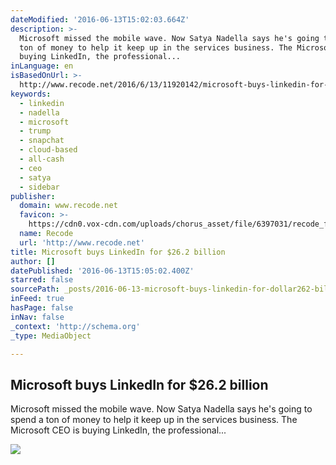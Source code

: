 ```yaml
---
dateModified: '2016-06-13T15:02:03.664Z'
description: >-
  Microsoft missed the mobile wave. Now Satya Nadella says he's going to spend a
  ton of money to help it keep up in the services business. The Microsoft CEO is
  buying LinkedIn, the professional...
inLanguage: en
isBasedOnUrl: >-
  http://www.recode.net/2016/6/13/11920142/microsoft-buys-linkedin-for-26-2-billion
keywords:
  - linkedin
  - nadella
  - microsoft
  - trump
  - snapchat
  - cloud-based
  - all-cash
  - ceo
  - satya
  - sidebar
publisher:
  domain: www.recode.net
  favicon: >-
    https://cdn0.vox-cdn.com/uploads/chorus_asset/file/6397031/recode_favicon-64.0.png
  name: Recode
  url: 'http://www.recode.net'
title: Microsoft buys LinkedIn for $26.2 billion
author: []
datePublished: '2016-06-13T15:05:02.400Z'
starred: false
sourcePath: _posts/2016-06-13-microsoft-buys-linkedin-for-dollar262-billion.md
inFeed: true
hasPage: false
inNav: false
_context: 'http://schema.org'
_type: MediaObject

---
```

<article style=""><h1>Microsoft buys LinkedIn for $26.2 billion</h1><p>Microsoft missed the mobile wave. Now Satya Nadella says he's going to spend a ton of money to help it keep up in the services business. The Microsoft CEO is buying LinkedIn, the professional...</p><img src="https://cdn2.vox-cdn.com/uploads/chorus_image/image/49831597/539547406.0.jpg" /></article>
